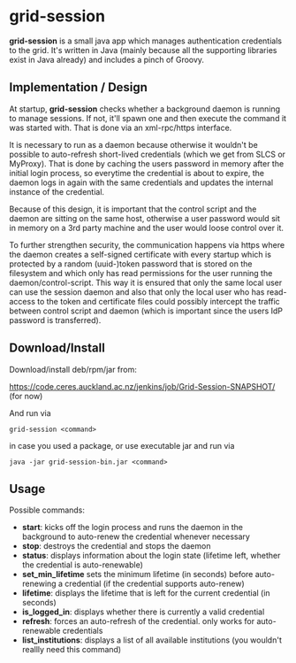 grid-session
============

**grid-session** is a small java app which manages authentication credentials to the grid. It's written in Java (mainly because all the supporting libraries exist in Java already) and includes a pinch of Groovy. 

Implementation / Design
-----------------------

At startup, **grid-session** checks whether a background daemon is running to manage sessions. If not, it'll spawn one and then execute the command it was started with. That is done via an xml-rpc/https interface. 

It is necessary to run as a daemon because otherwise it wouldn't be possible to auto-refresh short-lived credentials (which we get from SLCS or MyProxy). That is done by caching the users password in memory after the initial login process, so everytime the credential is about to expire, the daemon logs in again with the same credentials and updates the internal instance of the credential. 

Because of this design, it is important that the control script and the daemon are sitting on the same host, otherwise a user password would sit in memory on a 3rd party machine and the user would loose control over it.

To further strengthen security, the communication happens via https where the daemon creates a self-signed certificate with every startup which is protected by a random (uuid-)token password that is stored on the filesystem and which only has read permissions for the user running the daemon/control-script. This way it is ensured that only the same local user can use the session daemon and also that only the local user who has read-access to the token and certificate files could possibly intercept the traffic between control script and daemon (which is important since the users IdP password is transferred).


Download/Install
-----------------

Download/install deb/rpm/jar from:

https://code.ceres.auckland.ac.nz/jenkins/job/Grid-Session-SNAPSHOT/
(for now)

And run via

    grid-session <command>

in case you used a package, or use executable jar and run via

    java -jar grid-session-bin.jar <command>


Usage
-----

Possible commands:

 - **start**:			 kicks off the login process and runs the daemon in the background to auto-renew the credential whenever necessary
 - **stop**:	      	 destroys the credential and stops the daemon
 - **status**:			 displays information about the login state (lifetime left, whether the credential is auto-renewable)
 - **set_min_lifetime**	 sets the minimum lifetime (in seconds) before auto-renewing a credential (if the credential supports auto-renew)
 - **lifetime**:		 displays the lifetime that is left for the current credential (in seconds)
 - **is_logged_in**:		 displays whether there is currently a valid credential
 - **refresh**:		 forces an auto-refresh of the credential. only works for auto-renewable credentials
 - **list_institutions**:	 displays a list of all available institutions (you wouldn't reallly need this command)
